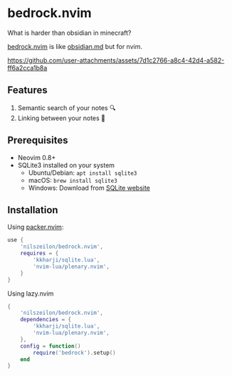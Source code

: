 # bedrock.nvim

What is harder than obsidian in minecraft?

[bedrock.nvim](https://github.com/nilszeilon/bedrock.nvim) is like [obsidian.md](https://obisidian.md) but for nvim.


https://github.com/user-attachments/assets/7d1c2766-a8c4-42d4-a582-ff6a2cca1b8a


## Features

1. Semantic search of your notes 🔍
2. Linking between your notes 🔗

## Prerequisites

- Neovim 0.8+
- SQLite3 installed on your system
  - Ubuntu/Debian: `apt install sqlite3`
  - macOS: `brew install sqlite3`
  - Windows: Download from [SQLite website](https://www.sqlite.org/download.html)


## Installation

Using [packer.nvim](https://github.com/wbthomason/packer.nvim):

```lua
use {
    'nilszeilon/bedrock.nvim',
    requires = {
        'kkharji/sqlite.lua',
        'nvim-lua/plenary.nvim',
    }
}
```

Using lazy.nvim

```lua
{
    'nilszeilon/bedrock.nvim',
    dependencies = {
        'kkharji/sqlite.lua',
        'nvim-lua/plenary.nvim',
    },
    config = function()
        require('bedrock').setup()
    end
}
```
